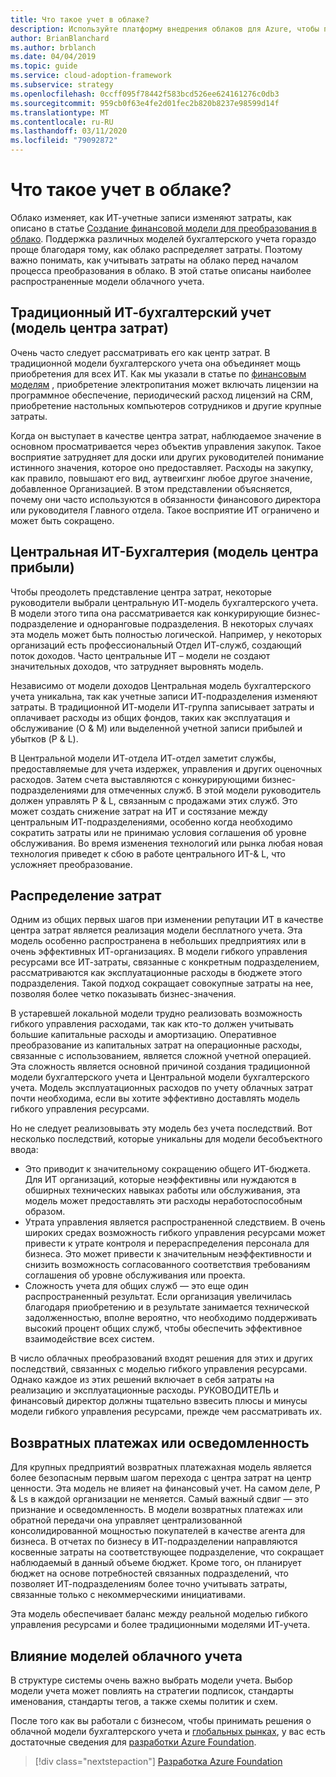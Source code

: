 ```yaml
---
title: Что такое учет в облаке?
description: Используйте платформу внедрения облаков для Azure, чтобы понять общие модели облачного учета для ИТ, когда вы начнете процесс миграции в облако.
author: BrianBlanchard
ms.author: brblanch
ms.date: 04/04/2019
ms.topic: guide
ms.service: cloud-adoption-framework
ms.subservice: strategy
ms.openlocfilehash: 0ccff095f78442f583bcd526ee624161276c0db3
ms.sourcegitcommit: 959cb0f63e4fe2d01fec2b820b8237e98599d14f
ms.translationtype: MT
ms.contentlocale: ru-RU
ms.lasthandoff: 03/11/2020
ms.locfileid: "79092872"
---
```

<!-- markdownlint-disable MD026 -->

# <a name="what-is-cloud-accounting"></a>Что такое учет в облаке?

Облако изменяет, как ИТ-учетные записи изменяют затраты, как описано в статье [Создание финансовой модели для преобразования в облако](./financial-models.md). Поддержка различных моделей бухгалтерского учета гораздо проще благодаря тому, как облако распределяет затраты. Поэтому важно понимать, как учитывать затраты на облако перед началом процесса преобразования в облако. В этой статье описаны наиболее распространенные модели облачного учета.

## <a name="traditional-it-accounting-cost-center-model"></a>Традиционный ИТ-бухгалтерский учет (модель центра затрат)

Очень часто следует рассматривать его как центр затрат. В традиционной модели бухгалтерского учета она объединяет мощь приобретения для всех ИТ. Как мы указали в статье по [финансовым моделям](./financial-models.md) , приобретение электропитания может включать лицензии на программное обеспечение, периодический расход лицензий на CRM, приобретение настольных компьютеров сотрудников и другие крупные затраты.

Когда он выступает в качестве центра затрат, наблюдаемое значение в основном просматривается через объектив управления закупок. Такое восприятие затрудняет для доски или других руководителей понимание истинного значения, которое оно предоставляет. Расходы на закупку, как правило, повышают его вид, аутвеигхинг любое другое значение, добавленное Организацией. В этом представлении объясняется, почему они часто используются в обязанности финансового директора или руководителя Главного отдела. Такое восприятие ИТ ограничено и может быть сокращено.

## <a name="central-it-accounting-profit-center-model"></a>Центральная ИТ-Бухгалтерия (модель центра прибыли)

Чтобы преодолеть представление центра затрат, некоторые руководители выбрали центральную ИТ-модель бухгалтерского учета. В модели этого типа она рассматривается как конкурирующие бизнес-подразделение и одноранговые подразделения. В некоторых случаях эта модель может быть полностью логической. Например, у некоторых организаций есть профессиональный Отдел ИТ-служб, создающий поток доходов. Часто центральные ИТ – модели не создают значительных доходов, что затрудняет выровнять модель.

Независимо от модели доходов Центральная модель бухгалтерского учета уникальна, так как учетные записи ИТ-подразделения изменяют затраты. В традиционной ИТ-модели ИТ-группа записывает затраты и оплачивает расходы из общих фондов, таких как эксплуатация и обслуживание (O & M) или выделенной учетной записи прибылей и убытков (P & L).

В Центральной модели ИТ-отдела ИТ-отдел заметит службы, предоставляемые для учета издержек, управления и других оценочных расходов. Затем счета выставляются с конкурирующими бизнес-подразделениями для отмеченных служб. В этой модели руководитель должен управлять P & L, связанным с продажами этих служб. Это может создать снижение затрат на ИТ и состязание между центральным ИТ-подразделениями, особенно когда необходимо сократить затраты или не принимаю условия соглашения об уровне обслуживания. Во время изменения технологий или рынка любая новая технология приведет к сбою в работе центрального ИТ-& L, что усложняет преобразование.

## <a name="chargeback"></a>Распределение затрат

Одним из общих первых шагов при изменении репутации ИТ в качестве центра затрат является реализация модели бесплатного учета. Эта модель особенно распространена в небольших предприятиях или в очень эффективных ИТ-организациях. В модели гибкого управления ресурсами все ИТ-затраты, связанные с конкретным подразделением, рассматриваются как эксплуатационные расходы в бюджете этого подразделения. Такой подход сокращает совокупные затраты на нее, позволяя более четко показывать бизнес-значения.

В устаревшей локальной модели трудно реализовать возможность гибкого управления расходами, так как кто-то должен учитывать большие капитальные расходы и амортизацию. Оперативное преобразование из капитальных затрат на операционные расходы, связанные с использованием, является сложной учетной операцией. Эта сложность является основной причиной создания традиционной модели бухгалтерского учета и Центральной модели бухгалтерского учета. Модель эксплуатационных расходов по учету облачных затрат почти необходима, если вы хотите эффективно доставлять модель гибкого управления ресурсами.

Но не следует реализовывать эту модель без учета последствий. Вот несколько последствий, которые уникальны для модели бесобъектного ввода:

- Это приводит к значительному сокращению общего ИТ-бюджета. Для ИТ организаций, которые неэффективны или нуждаются в обширных технических навыках работы или обслуживания, эта модель может предоставлять эти расходы неработоспособным образом.
- Утрата управления является распространенной следствием. В очень широких средах возможность гибкого управления ресурсами может привести к утрате контроля и перераспределения персонала для бизнеса. Это может привести к значительным неэффективности и снизить возможность согласованного соответствия требованиям соглашения об уровне обслуживания или проекта.
- Сложность учета для общих служб — это еще один распространенный результат. Если организация увеличилась благодаря приобретению и в результате занимается технической задолженностью, вполне вероятно, что необходимо поддерживать высокий процент общих служб, чтобы обеспечить эффективное взаимодействие всех систем.

В число облачных преобразований входят решения для этих и других последствий, связанных с моделью гибкого управления ресурсами. Однако каждое из этих решений включает в себя затраты на реализацию и эксплуатационные расходы. РУКОВОДИТЕЛЬ и финансовый директор должны тщательно взвесить плюсы и минусы модели гибкого управления ресурсами, прежде чем рассматривать их.

## <a name="showback-or-awareness-back"></a>Возвратных платежах или осведомленность

Для крупных предприятий возвратных платежахная модель является более безопасным первым шагом перехода с центра затрат на центр ценности. Эта модель не влияет на финансовый учет. На самом деле, P & Ls в каждой организации не меняется. Самый важный сдвиг — это признание и осведомленность. В модели возвратных платежах или обратной передачи она управляет централизованной консолидированной мощностью покупателей в качестве агента для бизнеса. В отчетах по бизнесу в ИТ-подразделении направляются косвенные затраты на соответствующее подразделение, что сокращает наблюдаемый в данный объеме бюджет. Кроме того, он планирует бюджет на основе потребностей связанных подразделений, что позволяет ИТ-подразделениям более точно учитывать затраты, связанные только с некоммерческими инициативами.

Эта модель обеспечивает баланс между реальной моделью гибкого управления ресурсами и более традиционными моделями ИТ-учета.

## <a name="impact-of-cloud-accounting-models"></a>Влияние моделей облачного учета

В структуре системы очень важно выбрать модели учета. Выбор модели учета может повлиять на стратегии подписок, стандарты именования, стандарты тегов, а также схемы политик и схем.

После того как вы работали с бизнесом, чтобы принимать решения о облачной модели бухгалтерского учета и [глобальных рынках](./global-markets.md), у вас есть достаточные сведения для [разработки Azure Foundation](../ready/index.md).

> [!div class="nextstepaction"]
> [Разработка Azure Foundation](../ready/index.md)
